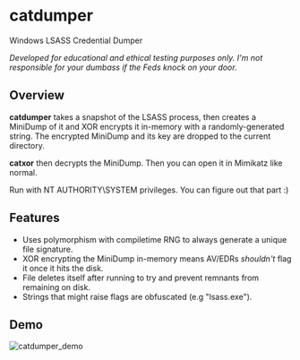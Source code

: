# catdumper
Windows LSASS Credential Dumper

*Developed for educational and ethical testing purposes only. I'm not responsible for your dumbass if the Feds knock on your door.*

## Overview

**catdumper** takes a snapshot of the LSASS process, then creates a MiniDump of it and XOR encrypts it in-memory with a randomly-generated string.
The encrypted MiniDump and its key are dropped to the current directory.

**catxor** then decrypts the MiniDump. Then you can open it in Mimikatz like normal.

Run with NT AUTHORITY\SYSTEM privileges. You can figure out that part :)

## Features

- Uses polymorphism with compiletime RNG to always generate a unique file signature.
- XOR encrypting the MiniDump in-memory means AV/EDRs *shouldn't* flag it once it hits the disk.
- File deletes itself after running to try and prevent remnants from remaining on disk.
- Strings that might raise flags are obfuscated (e.g "lsass.exe").

## Demo

![catdumper_demo](https://github.com/Meowmycks/catdumper/assets/45502375/5a6419db-e7e4-451d-b14c-66d7f78806c9)
